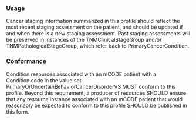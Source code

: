 ### Usage

Cancer staging information summarized in this profile should reflect the most recent staging assessment on the patient, and should be updated if and when there is a new staging assessment. Past staging assessments will be preserved in instances of the TNMClinicalStageGroup and/or TNMPathologicalStageGroup, which refer back to PrimaryCancerCondition.

### Conformance

Condition resources associated with an mCODE patient with a Condition.code in the value set PrimaryOrUncertainBehaviorCancerDisorderVS MUST conform to this profile. Beyond this requirement, a producer of resources SHOULD ensure that any resource instance associated with an mCODE patient that would reasonably be expected to conform to this profile SHOULD be published in this form.
